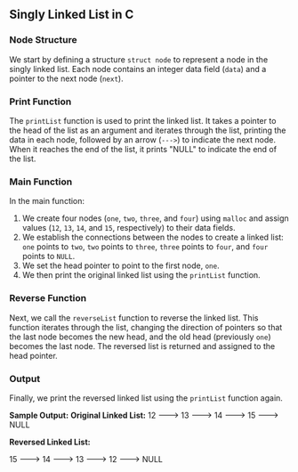 ## Singly Linked List in C

### Node Structure
We start by defining a structure `struct node` to represent a node in the singly linked list. Each node contains an integer data field (`data`) and a pointer to the next node (`next`).

### Print Function
The `printList` function is used to print the linked list. It takes a pointer to the head of the list as an argument and iterates through the list, printing the data in each node, followed by an arrow (`--->`) to indicate the next node. When it reaches the end of the list, it prints "NULL" to indicate the end of the list.

### Main Function
In the main function:
1. We create four nodes (`one`, `two`, `three`, and `four`) using `malloc` and assign values (`12`, `13`, `14`, and `15`, respectively) to their data fields.
2. We establish the connections between the nodes to create a linked list: `one` points to `two`, `two` points to `three`, `three` points to `four`, and `four` points to `NULL`.
3. We set the head pointer to point to the first node, `one`.
4. We then print the original linked list using the `printList` function.

### Reverse Function
Next, we call the `reverseList` function to reverse the linked list. This function iterates through the list, changing the direction of pointers so that the last node becomes the new head, and the old head (previously `one`) becomes the last node. The reversed list is returned and assigned to the head pointer.

### Output
Finally, we print the reversed linked list using the `printList` function again.

**Sample Output:**
**Original Linked List:**
12 ---> 13 ---> 14 ---> 15 ---> NULL

**Reversed Linked List:**

15 ---> 14 ---> 13 ---> 12 ---> NULL

